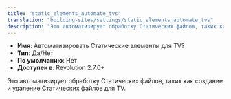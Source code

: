 ```yaml
---
title: "static_elements_automate_tvs"
translation: "building-sites/settings/static_elements_automate_tvs"
description: "Это автоматизирует обработку Статических файлов, таких как создание и удаление Статических файлов для TV"
---
```


-   **Имя**: Автоматизировать Статические элементы для TV?
-   **Тип**: Да/Нет  
-   **По умолчанию**: Нет
-   **Доступен в**: Revolution 2.7.0+  

Это автоматизирует обработку Статических файлов, таких как создание и удаление Статических файлов для TV.
